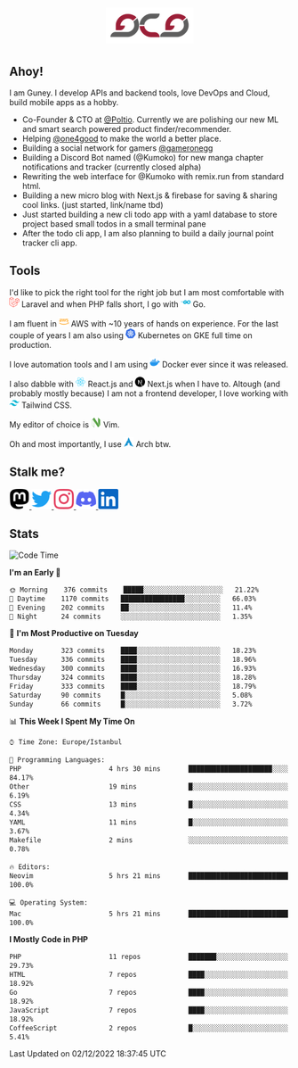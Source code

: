 <h1 align="center">
  <img src="https://raw.githubusercontent.com/gcg/gcg/master/gcg.png" alt="Guney Can Gokoglu" />
</h1>

## Ahoy!

I am Guney. I develop APIs and backend tools, love DevOps and Cloud, build mobile apps as a hobby.

-   Co-Founder & CTO at [@Poltio](https://www.poltio.com). Currently we are polishing our new ML and smart search powered product finder/recommender.
-   Helping [@one4good](https://one4good.com) to make the world a better place.
-   Building a social network for gamers [@gameronegg](https://g1.gg)
-   Building a Discord Bot named (@Kumoko) for new manga chapter notifications and tracker (currently closed alpha)
-   Rewriting the web interface for @Kumoko with remix.run from standard html.
-   Building a new micro blog with Next.js & firebase for saving & sharing cool links. (just started, link/name tbd)
-   Just started building a new cli todo app with a yaml database to store project based small todos in a small terminal pane
-   After the todo cli app, I am also planning to build a daily journal point tracker cli app.

## Tools

I'd like to pick the right tool for the right job but I am most comfortable with <img src="https://raw.githubusercontent.com/gcg/gcg/master/assets/laravel.svg" alt="Laravel PHP" width="18" height="18" /> Laravel and when PHP falls short, I go with <img src="https://raw.githubusercontent.com/gcg/gcg/master/assets/go.svg" alt="Go" width="18" height="18" /> Go.

I am fluent in <img src="https://raw.githubusercontent.com/gcg/gcg/master/assets/amazonaws.svg" alt="AWS" width="18" height="18" /> AWS with ~10 years of hands on experience. For the last couple of years I am also using <img src="https://raw.githubusercontent.com/gcg/gcg/master/assets/kubernetes.svg" alt="GKE" height="18" width="18" /> Kubernetes on GKE full time on production.

I love automation tools and I am using <img src="https://raw.githubusercontent.com/gcg/gcg/master/assets/docker.svg" alt="Docker" width="18" height="18" /> Docker ever since it was released.

I also dabble with <img src="https://raw.githubusercontent.com/gcg/gcg/master/assets/react.svg" alt="React.js" width="18" height="18" /> React.js and <img src="https://raw.githubusercontent.com/gcg/gcg/master/assets/nextdotjs.svg" alt="Next.js" width="18" height="18" /> Next.js when I have to.
Altough (and probably mostly because) I am not a frontend developer, I love working with <img src="https://raw.githubusercontent.com/gcg/gcg/master/assets/tailwindcss.svg" alt="Tailwind CSS" width="18" height="18" /> Tailwind CSS.

My editor of choice is <img src="https://raw.githubusercontent.com/gcg/gcg/master/assets/neovim.svg" alt="NeoVim" width="18" height="18" /> Vim.

Oh and most importantly, I use <img src="https://raw.githubusercontent.com/gcg/gcg/master/assets/archlinux.svg" alt="Arch Linux" width="18" height="18" /> Arch btw.

## Stalk me?

<a href="https://vivy.dev/@gcg" rel="me" target="_blank" >
    <img src="https://raw.githubusercontent.com/gcg/gcg/master/assets/mastodon.svg" width="36" height="36" alt="@gcg" />
</a>

<a href="https://twitter.com/gcg" target="_blank" >
    <img src="https://raw.githubusercontent.com/gcg/gcg/master/assets/twitter.svg" width="36" height="36" alt="@gcg" />
</a>

<a href="https://instagram.com/gcg" target="_blank">
    <img src="https://raw.githubusercontent.com/gcg/gcg/master/assets/instagram.svg" alt="@gcg" width="36" height="36" />
</a>

<a href="https://discord.gg/SMcJHkX4r7" target="_blank">
    <img src="https://raw.githubusercontent.com/gcg/gcg/master/assets/discord.svg" alt="gcg#3057" width="36" height="36" />
</a>

<a href="https://www.linkedin.com/in/guneycan/" target="_blank">
    <img src="https://raw.githubusercontent.com/gcg/gcg/master/assets/linkedin.svg" alt="LinkedIn" width="36" height="36" />
</a>

## Stats

<!--START_SECTION:waka-->

![Code Time](http://img.shields.io/badge/Code%20Time-1%2C431%20hrs%2016%20mins-blue)

**I'm an Early 🐤**

```text
🌞 Morning    376 commits    █████░░░░░░░░░░░░░░░░░░░░   21.22%
🌆 Daytime    1170 commits   ████████████████░░░░░░░░░   66.03%
🌃 Evening    202 commits    ██░░░░░░░░░░░░░░░░░░░░░░░   11.4%
🌙 Night      24 commits     ░░░░░░░░░░░░░░░░░░░░░░░░░   1.35%

```

📅 **I'm Most Productive on Tuesday**

```text
Monday       323 commits    ████░░░░░░░░░░░░░░░░░░░░░   18.23%
Tuesday      336 commits    ████░░░░░░░░░░░░░░░░░░░░░   18.96%
Wednesday    300 commits    ████░░░░░░░░░░░░░░░░░░░░░   16.93%
Thursday     324 commits    ████░░░░░░░░░░░░░░░░░░░░░   18.28%
Friday       333 commits    ████░░░░░░░░░░░░░░░░░░░░░   18.79%
Saturday     90 commits     █░░░░░░░░░░░░░░░░░░░░░░░░   5.08%
Sunday       66 commits     █░░░░░░░░░░░░░░░░░░░░░░░░   3.72%

```

📊 **This Week I Spent My Time On**

```text
⌚︎ Time Zone: Europe/Istanbul

💬 Programming Languages:
PHP                      4 hrs 30 mins       █████████████████████░░░░   84.17%
Other                    19 mins             █░░░░░░░░░░░░░░░░░░░░░░░░   6.19%
CSS                      13 mins             █░░░░░░░░░░░░░░░░░░░░░░░░   4.34%
YAML                     11 mins             █░░░░░░░░░░░░░░░░░░░░░░░░   3.67%
Makefile                 2 mins              ░░░░░░░░░░░░░░░░░░░░░░░░░   0.78%

🔥 Editors:
Neovim                   5 hrs 21 mins       █████████████████████████   100.0%

💻 Operating System:
Mac                      5 hrs 21 mins       █████████████████████████   100.0%

```

**I Mostly Code in PHP**

```text
PHP                      11 repos            ███████░░░░░░░░░░░░░░░░░░   29.73%
HTML                     7 repos             ████░░░░░░░░░░░░░░░░░░░░░   18.92%
Go                       7 repos             ████░░░░░░░░░░░░░░░░░░░░░   18.92%
JavaScript               7 repos             ████░░░░░░░░░░░░░░░░░░░░░   18.92%
CoffeeScript             2 repos             █░░░░░░░░░░░░░░░░░░░░░░░░   5.41%

```

Last Updated on 02/12/2022 18:37:45 UTC

<!--END_SECTION:waka-->
